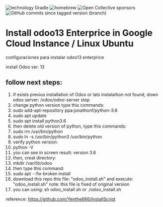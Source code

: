 ![technology Gradle](https://img.shields.io/badge/technology-Gradle-blue.svg)
![homebrew](https://img.shields.io/homebrew/v/cake)
![Open Collective sponsors](https://img.shields.io/opencollective/sponsors/shields)
![GitHub commits since tagged version (branch)](https://img.shields.io/github/commits-since/whuera/install-brew/1.0/main)

# Install odoo13 Enterprice in Google Cloud Instance / Linux Ubuntu
configuraciones para instalar odoo13 enterprice

install Odoo ver. 13

## follow next steps:
1. if exists previus installation of Odoo or lats instalaltion not found, down odoo server: /odoo/odoo-server stop
2. change python version type this commands: 
3. sudo add-apt-repository ppa:jonathonf/python-3.6
4. sudo apt update
5. sudo apt install python3.6
6. then delete old version of python, type this commands:
7. sudo rm /usr/bin/python
8. sudo ln -s /usr/bin/python3 /usr/bin/python
9. verify python version:
10. python -V
11. you can see in screen result: version 3.6
12. then, creat directory:
13. mkdir /var/lib/odoo
14. then type this command:
15. sudo apt --fix-broken install
16. download this repo this file: "odoo_install.sh" and execute: "odoo_install.sh" note: this file is fixed of original version
17. you can using: sh odoo_install.sh or ./odoo_install.sh

reference:
https://github.com/Yenthe666/InstallScript
